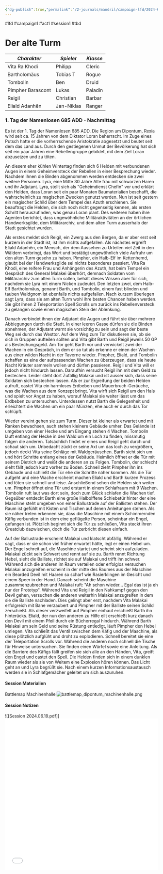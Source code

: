 ```yaml
---
{"dg-publish":true,"permalink":"/2-journals/mandril/campaign-lfd/2024-06-19/"}
---
```


#lfd #campaign1 #act1 #session1 #tbd 

# Der alte Turm

| *Charakter* | *Spieler* | *Klasse* |
| ----------- | ----------- | ----------- |
| Vita Ra Khodi | Philipp | Cleric |
| Bartholomäus | Tobias T | Rogue |
| Tombolin | Ben | Druid |
| Pimpher Barascont | Lukas | Paladin |
| Reigil | Christian | Barbar |
| Eliald Adanhên | Jan-Niklas | Ranger |

### 1. Tag der Namenlosen 685 ADD - Nachmittag
Es ist der 1. Tag der Namenlosen 685 ADD. Die Region um Dipontum, Rexia wird seit ca. 15 Jahren von dem Diktator Loran beherrscht. Im Zuge eines Putsch hatte er die vorherrschende Aristokratie abgesetzt und beutet seit dem das Land aus. Durch den gestiegenen Unmut der Bevölkerung hat sich seit ein paar Jahren eine Rebellengruppe gebildet, mit dem Ziel Loran abzusetzen und zu töten.

An diesem eher kühlen Wintertag finden sich 6 Helden mit verbundenen Augen in einem Geheimversteck der Rebellen in einer Besprechung wieder. Nachdem ihnen die Binden abgenommen werden entdecken sie zwei weitere Personen. Lyra, eine Mitte 30 Jahre Alte frau mit schwarzen Haren und ihr Adjutant. Lyra, stellt sich als "Geheimdienst Chefin" vor und erklärt den Helden, dass Loran seit ein paar Monaten Baumaterialien beschafft, die wahrscheinlich zu magischen Zwecken genutzt werden. Nun ist seit gestern ein magischer Schild über dem Tempel des Azuth erschienen. Sie beauftragt die Helden, die sich noch nicht gegenseitig kennen, als ersten Schritt herauszufinden, was genau Loran plant. Des weiteren haben ihre Agenten berichtet, dass ungewöhnliche Militäraktivitäten an der örtlichen Handwerksgilde, dem Militärarchiv, und dem alten Turm ausserhalb der Stadt gesichtet wurden.

Als erstes meldet sich Reigil, ein Zwerg aus den Bergen, da er aber erst seit kurzem in der Stadt ist, ist ihm nichts aufgefallen. Als nächstes ergreift Eliald Adanhên, ein Mensch, der dem Aussehen zu Urteilen viel Zeit in den Wäldern verbringt, das Wort und bestätigt ungewöhnlich viele Aufruhr um den alten Turm gesehn zu haben. Pimpher, ein Halb-Elf im Kettenhemd, glaubt bei der Handwerksgilde sei nichts besonderes passiert. Vita Ra Khodi, eine reifere Frau und Anhängerin des Azuth, hat beim Tempel ein Gespräch des General Malakei überhört, demnach Soldaten vom Militärarchiv zum alten Turm sollen, behält dieses Wissen aber für sich, nachdem sie Lyra mit einem Nicken zudeutet. Den letzten zwei, dem Halb-Elf Bartholomäus, genannt Barth, und Tombolin, einem fast blinden und tauben Waldgnom ist ebenfalls nichts aufgefallen. Nach kurzem überlegen sagt Lyra, dass sie am alten Turm wohl ihre besten Chancen haben werden. Sie gibt ihnen 2 Teleportation Spell Scrolls um zurück ins Rebellenversteck zu gelangen sowie einen magischen Stein der Ablenkung. 

Danach verbindet ihnen der Adjutant die Augen und führt sie über mehrere Abbiegungen durch die Stadt. In einer leeren Gasse dürfen sie die Binden abnehmen, der Adjutant warnt sie vorsichtig zu sein und sagt der beste Weg sei durch das Westtor. Auf dem Weg zum Tor diskutieren sie, ob sie sich in Gruppen aufteilen sollten und Vita gibt Barth und Reigil jeweils 50 GP als Bestechungsgeld. Am Tor geht Barth vor und verwickelt zwei der Wachen in ein Gespräch, in dem er so tut als erkenne er einen der Wachen aus einer wilden Nacht in der Taverne wieder. Pimpher, Eliald, und Tombolin schaffen es eine der aufpassenden Wachen zu überzeugen, dass sie heute Nacht Kräuter sammeln wollen und dürfen passieren. Reigil und Vita will er jedoch nicht hindurch lassen. Daraufhin versucht Reigil ihn mit dem Geld zu bestechen. Leider steht dort Zufällig Malakai und ist ausser sich, dass seine Soldaten sich bestechen lassen. Als er zur Ergreifung der beiden Helden aufruft, castet Vita ein harmloses Erdbeben und Mauerbruch-Geräuche, was die Wachen aus dem Konzept bringt. Vita wirft sich Reigil um den Hals und spielt vor Angst zu haben, worauf Malakai sie weiter lässt um das Erdbeben zu untersuchen. Unterdessen nutzt Barth die Gelegenheit und erleichtert die Wachen um ein paar Münzen, ehe auch er durch das Tor schlüpft. 

Wieder vereint gehen sie zum Turm. Dieser ist kleiner als erwartet und mit Ranken bewachsen, auch stehen kleinere Gebäude umher. Das Gelände ist umgeben von einer Hecke und am Eingang stehen 4 Wachen. Tombolin läuft entlang der Hecke in den Wald um ein Loch zu finden, missmutig folgen die anderen. Tatsächlich findet er eines und Reigil geht durch und schaut sich um. Unbedacht zückt er seine Axt um das loch zu vergrößern, jedoch deckt Vita seine Schläge mit Waldgeräuschen. Barth sieht sich um und hört Schritte entlang eines der Gebäude. Heimlich öffnet er die Tür mit seinem Dietrich und weißt die anderen an zu Folgen. Tombolin, der schlecht sieht fällt jedoch kurz vorher zu Boden. Schnell zieht Pimpher ihn ins Gebäude und schließt die Tür ehe die Schritte näher kommen. Als die Tür aufgeht und eine Wache erscheint machen Eliald und Barth kurzen Prozess und töten sie schnell und leise. Anschließend sehen die Helden sich weiter um. Pimpher öffnet eine Tür und erstarrt in einem Schlafraum mit 9 Wachen. Tombolin ruft laut was dort sein, doch zum Glück schlafen die Wachen tief. Gegeüber entdeckt Barth eine große Halbolffene Schiebetür hinter der eine Maschine steht umgeben von einer Ballustrade auf der Ballisten stehen. Der Raum ist gefühlt mit Kisten und Tischen auf denen Anleitungen stehen. Als sie näher treten erkennen sie, dass die Maschine mit einem Schimmernden Käfig verbunden ist in dem eine geflügelte Person, scheinbar ein Engel, gefangen ist. Plötzlich beginnt sich die Tür zu schließen, Vita steckt ihren Greatclub dazwischen, doch die Tür zerbricht diesen einfach.

Auf der Ballustrade erscheint Malakai und klatscht abfällig. Während er sagt, dass er sie schon viel früher erwartet hätte, legt er einen Hebel um. Der Engel schreit auf, die Maschine startet und scheint sich aufzuladen. Malakai zückt sein Schwert und rennt auf sie zu. Barth rennt Richtung Hebel, sieht die Balliste, richtet sie auf Malakai und trifft ihn schwer. Während sich die anderen im Raum verteilen oder erfolglos versuchen Malakai anzugreifen erscheint in der mitte des Raumes aus der Maschine ein Bearded Devil mit Haaren so scharf wie Rasierklingen im Gesicht und einem Speer in der Hand. Danach scheint die Maschine zusammenzubrechen und Malakai ruft: "Ah schon wieder... Egal das ist ja eh nur der Prototyp". Während Vita und Reigil in den Nahkampf gegen den Devil gehen, versuchen die anderen weiterhin Malakai anzugreifen in dem sie die Balliste nachladen. Dies gelingt aber erst, nachdem Vita Malakai erfolgreich mit Bane verzaubert und Pimpher mit der Balliste seinen Schild zerschießt. Als dieser verzweifelt auf Pimpher einhaut erschießt Barth ihn hinterücks. Eliald, der nun den anderen zu Hilfe eilt erschießt kurz danach den Devil mit einem Pfeil durch ein Bücherregal hindurch. Während Barth Malakai um sein Geld und seine Rüstung entledigt, läuft Pimpher den Hebel umlegen. Vita schließt das Ventil zwischen dem Käfig und der Maschine, als diese plötzlich aufglüht und droht zu explodieren. Schnell bereitet sie eine der Teleportation Scrolls vor. Während die anderen noch schnell die Tische für Hinweise untersuchen. Sie finden einen Würfel sowie eine Anleitung. Als die Barriere des Käfigs fällt greifen sie sich alle an den Händen, Vita, greift den Engel und castet den Spell. Die Helden finden sich in einem dunklen Raum wieder als sie von Weitem eine Explosion hören können. Das Licht geht an und Lyra begrüßt sie. Nach einem kurzen Informationsaustausch werden sie in Schlafgemächer geleitet um sich auszuruhen.

#### Session Materialien
Battlemap Machinenhalle
![battlemap_dipontum_machinenhalle.png](/img/user/z_Attachments/battlemap_dipontum_machinenhalle.png)
#### Session Notizen
![[Session 2024.06.19.pdf]]
<embed src="/img/Session 2024.06.19.pdf" type="application/pdf" width="100%" height=500 />